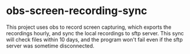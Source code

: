 # obs-screen-recording-sync

This project uses obs to record screen capturing, which exports the recordings hourly, and sync the local recordings to sftp server. This sync will check files within 10 days, and the program won't fail even if the sftp server was sometime disconnected.

